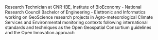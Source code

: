Research Technician at CNR-IBE, Institute of BioEconomy - National Research Council
Bachelor of Engineering - Elettronic and Informatics 
working on 
GeoScience research projects in Agro-meteorological
Climate Services and Environmental monitoring contexts 
following international standards and techniques as the Open Geospatial Consortium guidelines 
and the Open Innovation approach
